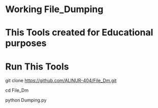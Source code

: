 # Working File_Dumping
# This Tools created for Educational purposes

# Run This Tools

git clone https://github.com/ALINUR-404/File_Dm.git

cd File_Dm

python Dumping.py
